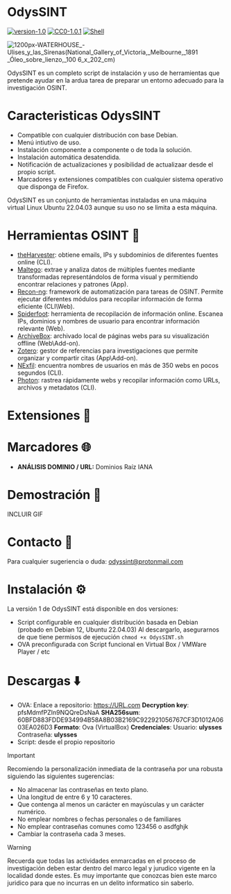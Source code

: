 # OdysSINT 

[![version-1.0](https://img.shields.io/badge/version-1.0-green)](https://github.com/javi-ag/OdysSINT/releases/tag/pre-release)
[![CC0-1.0.1](https://img.shields.io/badge/license-cc0-blue)](https://github.com/javi-ag/OdysSINT/tree/main?tab=CC0-1.0-1-ov-file#)
[![Shell](https://img.shields.io/badge/language-shell-red)](https://img.shields.io/badge/language-shell-red)

![1200px-WATERHOUSE_-_Ulises_y_las_Sirenas_(National_Gallery_of_Victoria,_Melbourne,_1891 _Óleo_sobre_lienzo,_100 6_x_202_cm)](https://github.com/javi-ag/OdysSINT/assets/153739397/b28f54ea-95cf-4b0f-a452-8afa41628b55)

OdysSINT es un completo script de instalación y uso de herramientas que pretende ayudar en la ardua tarea de preparar un entorno adecuado para la investigación OSINT.
# Caracteristicas OdysSINT
- Compatible con cualquier distribución con base Debian.
- Menú intiutivo de uso.
- Instalación componente a componente o de toda la solución.
- Instalación automática desatendida.
- Notificación de actualizaciones y posibilidad de actualizaar desde el propio script.
- Marcadores y extensiones compatibles con cualquier sistema operativo que disponga de Firefox.

OdysSINT es un conjunto de herramientas instaladas en una máquina virtual Linux Ubuntu 22.04.03 aunque su uso no se limita a esta máquina.

# Herramientas OSINT :diving_mask: 
* [theHarvester](https://github.com/laramies/theHarvester): obtiene emails, IPs y subdominios de diferentes fuentes online (CLI).
* [Maltego](https://www.maltego.com/): extrae y analiza datos de múltiples fuentes mediante transformadas representándolos de forma visual y permitiendo encontrar relaciones y patrones (App).
* [Recon-ng](https://github.com/lanmaster53/recon-ng): framework de automatización para tareas de OSINT. Permite ejecutar diferentes módulos para recopilar información de forma eficiente (CLI\Web).
* [Spiderfoot](https://github.com/lanmaster53/recon-ng): herramienta de recopilación de información online. Escanea IPs, dominios y nombres de usuario para encontrar información relevante (Web).
* [ArchiveBox](https://github.com/ArchiveBox/ArchiveBox): archivado local de páginas webs para su visualización offline (Web\Add-on).
* [Zotero](https://www.zotero.org/): gestor de referencias para investigaciones que permite organizar y compartir citas (App\Add-on).
* [NExfil](https://github.com/thewhiteh4t/nexfil): encuentra nombres de usuarios en más de 350 webs en pocos segundos (CLI).
* [Photon](https://github.com/s0md3v/Photon): rastrea rápidamente webs y recopilar información como URLs, archivos y metadatos (CLI). 


# Extensiones :jigsaw:		

# Marcadores :globe_with_meridians:	

- **ANÁLISIS DOMINIO / URL:** Dominios Raíz IANA 
 
# Demostración :compass:		

INCLUIR GIF

# Contacto :incoming_envelope:	
Para cualquier sugeriencia o duda:
odyssint@protonmail.com

# Instalación :gear:	
La versión 1 de OdysSINT está disponible en dos versiones:
- Script configurable en cualquier distribución basada en Debian (probado en Debian 12, Ubuntu 22.04.03)
  Al descargarlo, asegurarnos de que tiene permisos de ejecución
  ```chmod +x OdysSINT.sh```
- OVA preconfigurada con Script funcional en Virtual Box / VMWare Player / etc

# Descargas :arrow_down:
- OVA:
  Enlace a repositorio: https://URL.com
  **Decryption key**: pfsMdmfPZIn9NQQreDsNaA
  **SHA256sum**: 60BFD883FDDE934994B58A8B03B2169C922921056767CF3D1012A0603EA026D3
  **Formato**: Ova (VirtualBox)
  **Credenciales**: Usuario: **ulysses** Contraseña: **ulysses**
- Script: desde el propio repositorio

> [!IMPORTANT]
> Recomiendo la personalización inmediata de la contraseña por una robusta siguiendo las siguientes sugerencias:
>    - No almacenar las contraseñas en texto plano.
>    - Una longitud de entre 6 y 10 caracteres.
>    - Que contenga al menos un carácter en mayúsculas y un carácter numérico.
>    - No emplear nombres o fechas personales o de familiares
>    - No emplear contraseñas comunes como 123456 o asdfghjk
>    - Cambiar la contraseña cada 3 meses.
   
> [!WARNING]
> Recuerda que todas las actividades enmarcadas en el proceso de investigación deben estar dentro del marco legal y jurudico vigente en la localidad donde estes. Es muy importante que
> conozcas bien este marco juridico para que no incurras en un delito informatico sin saberlo.
